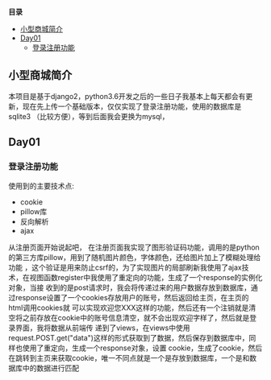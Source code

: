 <!-- markdown-toc start - Don't edit this section. Run M-x markdown-toc-generate-toc again -->
**目录**


  * [小型商城简介](#小型商城简介)
  * [Day01](#Day01)
      * [登录注册功能](#登录注册功能)
      
    
    
<!-- markdown-toc end -->
    
## 小型商城简介
本项目是基于django2，python3.6开发之后的一些日子我基本上每天都会有更新，现在先上传一个基础版本，仅仅实现了登录注册功能，使用的数据库是sqlite3
（比较方便），等到后面我会更换为mysql，
## Day01
### 登录注册功能
使用到的主要技术点:
- cookie
- pillow库
- 反向解析
- ajax

<p>从注册页面开始说起吧， 在注册页面我实现了图形验证码功能，调用的是python的第三方库pillow，用到了随机图片颜色，字体颜色，还给图片加上了模糊处理给功能
，这个验证是用来防止csrf的，为了实现图片的局部刷新我使用了ajax技术，在视图函数register中我使用了重定向的功能，生成了一个response的实例化对象，当接
收到的是post请求时，我会将传递过来的用户数据存放到数据库，通过response设置了一个cookies存放用户的账号，然后返回给主页，在主页的html调用cookies就
可以实现欢迎您XXX这样的功能，然后还有一个注销就是清空将之前存放在cookie中的账号信息清空，就不会出现欢迎字样了，然后就是登录界面，我将数据从前端传
递到了views，在views中使用request.POST.get("data")这样的形式获取到了数据，然后保存到数据库中，同样也使用了重定向，生成一个response对象，设置
cookie，生成了cookie，然后在跳转到主页来获取cookie，唯一不同点就是一个是存放到数据库，一个是和数据库中的数据进行匹配</p>
